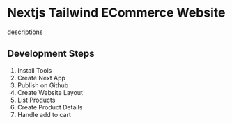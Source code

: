 # Nextjs Tailwind ECommerce Website

descriptions

## Development Steps

1. Install Tools
2. Create Next App
3. Publish on Github
4. Create Website Layout
5. List Products
6. Create Product Details
7. Handle add to cart
